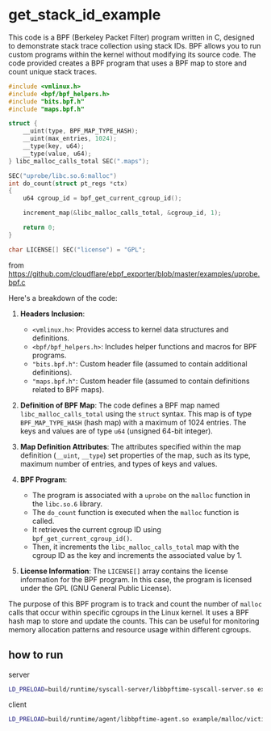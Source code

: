 # get_stack_id_example

This code is a BPF (Berkeley Packet Filter) program written in C, designed to demonstrate stack trace collection using stack IDs. BPF allows you to run custom programs within the kernel without modifying its source code. The code provided creates a BPF program that uses a BPF map to store and count unique stack traces.

```c
#include <vmlinux.h>
#include <bpf/bpf_helpers.h>
#include "bits.bpf.h"
#include "maps.bpf.h"

struct {
    __uint(type, BPF_MAP_TYPE_HASH);
    __uint(max_entries, 1024);
    __type(key, u64);
    __type(value, u64);
} libc_malloc_calls_total SEC(".maps");

SEC("uprobe/libc.so.6:malloc")
int do_count(struct pt_regs *ctx)
{
    u64 cgroup_id = bpf_get_current_cgroup_id();

    increment_map(&libc_malloc_calls_total, &cgroup_id, 1);

    return 0;
}

char LICENSE[] SEC("license") = "GPL";
```

from <https://github.com/cloudflare/ebpf_exporter/blob/master/examples/uprobe.bpf.c>

Here's a breakdown of the code:

1. **Headers Inclusion**:
   - `<vmlinux.h>`: Provides access to kernel data structures and definitions.
   - `<bpf/bpf_helpers.h>`: Includes helper functions and macros for BPF programs.
   - `"bits.bpf.h"`: Custom header file (assumed to contain additional definitions).
   - `"maps.bpf.h"`: Custom header file (assumed to contain definitions related to BPF maps).

2. **Definition of BPF Map**:
   The code defines a BPF map named `libc_malloc_calls_total` using the `struct` syntax. This map is of type `BPF_MAP_TYPE_HASH` (hash map) with a maximum of 1024 entries. The keys and values are of type `u64` (unsigned 64-bit integer).

3. **Map Definition Attributes**:
   The attributes specified within the map definition (`__uint`, `__type`) set properties of the map, such as its type, maximum number of entries, and types of keys and values.

4. **BPF Program**:
   - The program is associated with a `uprobe` on the `malloc` function in the `libc.so.6` library.
   - The `do_count` function is executed when the `malloc` function is called.
   - It retrieves the current cgroup ID using `bpf_get_current_cgroup_id()`.
   - Then, it increments the `libc_malloc_calls_total` map with the cgroup ID as the key and increments the associated value by 1.

5. **License Information**:
   The `LICENSE[]` array contains the license information for the BPF program. In this case, the program is licensed under the GPL (GNU General Public License).

The purpose of this BPF program is to track and count the number of `malloc` calls that occur within specific cgroups in the Linux kernel. It uses a BPF hash map to store and update the counts. This can be useful for monitoring memory allocation patterns and resource usage within different cgroups.

## how to run

server

```sh
LD_PRELOAD=build/runtime/syscall-server/libbpftime-syscall-server.so example/malloc/malloc
```

client

```sh
LD_PRELOAD=build/runtime/agent/libbpftime-agent.so example/malloc/victim
```
